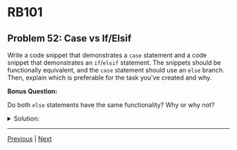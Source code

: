 # RB101
## Problem 52: Case vs If/Elsif

Write a code snippet that demonstrates a `case` statement and a code snippet that demonstrates an `if`/`elsif` statement. The snippets should be functionally equivalent, and the `case` statement should use an `else` branch. Then, explain which is preferable for the task you've created and why.

**Bonus Question:**

Do both `else` statements have the same functionality? Why or why not?

<details>
<summary>Solution:</summary>

**Using `case` statement:**
```ruby
def grade_letter(score)
  case score
  when 90..100
    'A'
  when 80...90
    'B'
  when 70...80
    'C'
  when 60...70
    'D'
  else
    'F'
  end
end

puts grade_letter(95)  # => A
puts grade_letter(85)  # => B
puts grade_letter(50)  # => F
```

**Using `if`/`elsif` statement:**
```ruby
def grade_letter(score)
  if score >= 90 && score <= 100
    'A'
  elsif score >= 80 && score < 90
    'B'
  elsif score >= 70 && score < 80
    'C'
  elsif score >= 60 && score < 70
    'D'
  else
    'F'
  end
end

puts grade_letter(95)  # => A
puts grade_letter(85)  # => B
puts grade_letter(50)  # => F
```

**Which is preferable?**

The `case` statement is preferable here because:
1. More readable - clearer that we're checking the same variable
2. Less repetitive - don't need to repeat `score >=` and comparisons
3. Cleaner use of ranges (`90..100` vs `>= 90 && <= 100`)
4. Ruby's `case` uses `===` which works well with ranges

**Another example where `case` shines:**
```ruby
def respond_to_input(input)
  case input
  when String
    "You entered text: #{input}"
  when Integer
    "You entered a number: #{input}"
  when Array
    "You entered an array with #{input.length} items"
  else
    "Unknown input type"
  end
end
```

**Bonus Answer:**

Yes, both `else` statements have the same functionality! In both `case` and `if/elsif` structures:
- `else` is the default branch
- It executes when no other condition matches
- It's optional (but good practice to include)
- Only one branch will ever execute

```ruby
# case with else
case value
when 1 then 'one'
when 2 then 'two'
else 'other'  # Catches everything else
end

# if with else  
if value == 1
  'one'
elsif value == 2
  'two'
else
  'other'  # Catches everything else
end
```

Both else branches serve as the "catch-all" or default case.

**Note:** `case` uses `===` (case equality) for comparisons:
```ruby
case age
when 0..12  # Uses (0..12) === age
  'child'
when 13..19  # Uses (13..19) === age
  'teen'
end

# Equivalent to:
if (0..12) === age
  'child'
elsif (13..19) === age
  'teen'
end
```

</details>

---

[Previous](051.md) | [Next](053.md)

